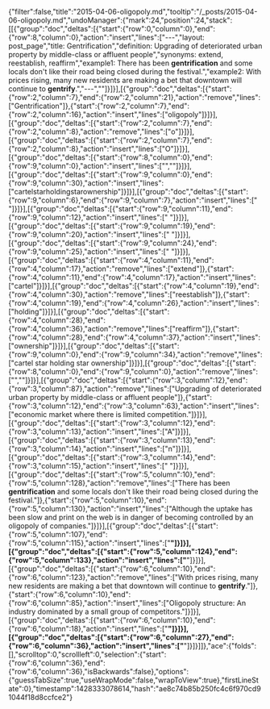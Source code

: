 {"filter":false,"title":"2015-04-06-oligopoly.md","tooltip":"/_posts/2015-04-06-oligopoly.md","undoManager":{"mark":24,"position":24,"stack":[[{"group":"doc","deltas":[{"start":{"row":0,"column":0},"end":{"row":8,"column":0},"action":"insert","lines":["---","layout: post_page","title: Gentrification","definition: Upgrading of deteriorated urban property by middle-class or affluent people","synonyms:  extend, reestablish, reaffirm","example1: There has been <strong>gentrification</strong> and some locals don't like their road being closed during the festival.","example2: With prices rising, many new residents are making a bet that downtown will continue to <strong>gentrify</strong>.","---",""]}]}],[{"group":"doc","deltas":[{"start":{"row":2,"column":7},"end":{"row":2,"column":21},"action":"remove","lines":["Gentrification"]},{"start":{"row":2,"column":7},"end":{"row":2,"column":16},"action":"insert","lines":["oligopoly"]}]}],[{"group":"doc","deltas":[{"start":{"row":2,"column":7},"end":{"row":2,"column":8},"action":"remove","lines":["o"]}]}],[{"group":"doc","deltas":[{"start":{"row":2,"column":7},"end":{"row":2,"column":8},"action":"insert","lines":["O"]}]}],[{"group":"doc","deltas":[{"start":{"row":8,"column":0},"end":{"row":9,"column":0},"action":"insert","lines":["",""]}]}],[{"group":"doc","deltas":[{"start":{"row":9,"column":0},"end":{"row":9,"column":30},"action":"insert","lines":["cartelstarholdingstarownership"]}]}],[{"group":"doc","deltas":[{"start":{"row":9,"column":6},"end":{"row":9,"column":7},"action":"insert","lines":[" "]}]}],[{"group":"doc","deltas":[{"start":{"row":9,"column":11},"end":{"row":9,"column":12},"action":"insert","lines":[" "]}]}],[{"group":"doc","deltas":[{"start":{"row":9,"column":19},"end":{"row":9,"column":20},"action":"insert","lines":[" "]}]}],[{"group":"doc","deltas":[{"start":{"row":9,"column":24},"end":{"row":9,"column":25},"action":"insert","lines":[" "]}]}],[{"group":"doc","deltas":[{"start":{"row":4,"column":11},"end":{"row":4,"column":17},"action":"remove","lines":["extend"]},{"start":{"row":4,"column":11},"end":{"row":4,"column":17},"action":"insert","lines":["cartel"]}]}],[{"group":"doc","deltas":[{"start":{"row":4,"column":19},"end":{"row":4,"column":30},"action":"remove","lines":["reestablish"]},{"start":{"row":4,"column":19},"end":{"row":4,"column":26},"action":"insert","lines":["holding"]}]}],[{"group":"doc","deltas":[{"start":{"row":4,"column":28},"end":{"row":4,"column":36},"action":"remove","lines":["reaffirm"]},{"start":{"row":4,"column":28},"end":{"row":4,"column":37},"action":"insert","lines":["ownership"]}]}],[{"group":"doc","deltas":[{"start":{"row":9,"column":0},"end":{"row":9,"column":34},"action":"remove","lines":["cartel star holding star ownership"]}]}],[{"group":"doc","deltas":[{"start":{"row":8,"column":0},"end":{"row":9,"column":0},"action":"remove","lines":["",""]}]}],[{"group":"doc","deltas":[{"start":{"row":3,"column":12},"end":{"row":3,"column":87},"action":"remove","lines":["Upgrading of deteriorated urban property by middle-class or affluent people"]},{"start":{"row":3,"column":12},"end":{"row":3,"column":63},"action":"insert","lines":["economic market where there is limited competition."]}]}],[{"group":"doc","deltas":[{"start":{"row":3,"column":12},"end":{"row":3,"column":13},"action":"insert","lines":["A"]}]}],[{"group":"doc","deltas":[{"start":{"row":3,"column":13},"end":{"row":3,"column":14},"action":"insert","lines":["n"]}]}],[{"group":"doc","deltas":[{"start":{"row":3,"column":14},"end":{"row":3,"column":15},"action":"insert","lines":[" "]}]}],[{"group":"doc","deltas":[{"start":{"row":5,"column":10},"end":{"row":5,"column":128},"action":"remove","lines":["There has been <strong>gentrification</strong> and some locals don't like their road being closed during the festival."]},{"start":{"row":5,"column":10},"end":{"row":5,"column":130},"action":"insert","lines":["Although the uptake has been slow and print on the web is in danger of becoming controlled by an oligopoly of companies."]}]}],[{"group":"doc","deltas":[{"start":{"row":5,"column":107},"end":{"row":5,"column":115},"action":"insert","lines":["<strong>"]}]}],[{"group":"doc","deltas":[{"start":{"row":5,"column":124},"end":{"row":5,"column":133},"action":"insert","lines":["</strong>"]}]}],[{"group":"doc","deltas":[{"start":{"row":6,"column":10},"end":{"row":6,"column":123},"action":"remove","lines":["With prices rising, many new residents are making a bet that downtown will continue to <strong>gentrify</strong>."]},{"start":{"row":6,"column":10},"end":{"row":6,"column":85},"action":"insert","lines":["Oligopoly structure: An industry dominated by a small group of competitors."]}]}],[{"group":"doc","deltas":[{"start":{"row":6,"column":10},"end":{"row":6,"column":18},"action":"insert","lines":["<strong>"]}]}],[{"group":"doc","deltas":[{"start":{"row":6,"column":27},"end":{"row":6,"column":36},"action":"insert","lines":["</strong>"]}]}]]},"ace":{"folds":[],"scrolltop":0,"scrollleft":0,"selection":{"start":{"row":6,"column":36},"end":{"row":6,"column":36},"isBackwards":false},"options":{"guessTabSize":true,"useWrapMode":false,"wrapToView":true},"firstLineState":0},"timestamp":1428333078614,"hash":"ae8c74b85b250fc4c6f970cd91044f18d8ccfce2"}